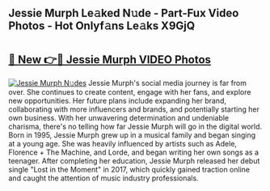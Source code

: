 ## Jessie Murph Le𝚊ked N𝚞de - Part-Fux Video Photos - Hot Onlyf𝚊ns Le𝚊ks X9GjQ

# <h2><a href="http://ac44877.deff.icu/?id=Jessie+Murph">🔗 New 👉🔴 Jessie Murph VIDEO Photos</a></h2>

[![Jessie Murph N𝚞des](https://i.imgur.com/rIISA9y.gif)](http://ac44877.deff.icu/?id=Jessie+Murph)
Jessie Murph's social media journey is far from over. She continues to create content, engage with her fans, and explore new opportunities. Her future plans include expanding her brand, collaborating with more influencers and brands, and potentially starting her own business. With her unwavering determination and undeniable charisma, there's no telling how far Jessie Murph will go in the digital world. Born in 1995, Jessie Murph grew up in a musical family and began singing at a young age. She was heavily influenced by artists such as Adele, Florence + The Machine, and Lorde, and began writing her own songs as a teenager. After completing her education, Jessie Murph released her debut single "Lost in the Moment" in 2017, which quickly gained traction online and caught the attention of music industry professionals.
